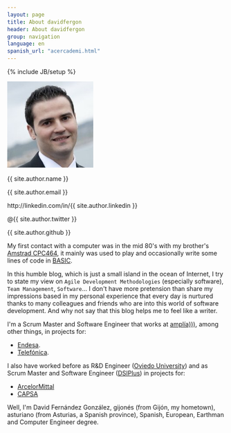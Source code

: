 ```yaml
---
layout: page
title: About davidfergon
header: About davidfergon
group: navigation
language: en
spanish_url: "acercademi.html"
---
```

{% include JB/setup %}

<div class="container">
<nav class="navbar navbar-default" role="navigation">
  <div class="navbar-header">
    <img src="/images/profile.jpg" class="img-responsive img-thumbnail" alt="David Fernández González" title ="David Fernández González">
  </div>
  <div class="my_paragraph">
    <p>
      {{ site.author.name }}
    </p>
    <p>
      <a href="mailto:{{ site.author.email }}" class="btn btn-info btn-xs"><i class="fa fa-envelope-o fa-2x"></i></a>
      {{ site.author.email }}
    </p>              
    <p>
      <a href="http://linkedin.com/in/{{ site.author.linkedin }}" class="btn btn-info btn-xs" target="_blank"><i class="fa fa-linkedin-square fa-2x"></i></a>
      http://linkedin.com/in/{{ site.author.linkedin }}
    </p>              
    <p>
      <a href="http://twitter.com/{{ site.author.twitter }}" class="btn 
      btn-info btn-xs" target="_blank"><i class="fa fa-twitter-square fa-2x"></i></a>
      @{{ site.author.twitter }}
    </p>
    <p>
      <a href="http://github.com/{{ site.author.github }}" class="btn 
      btn-info btn-xs" target="_blank"><i class="fa fa-github-square fa-2x"></i></a>
      {{ site.author.github }}
    </p>
  </div>
</nav>
</div>

My first contact with a computer was in the mid 80's with my brother's [Amstrad CPC464](http://en.wikipedia.org/wiki/Amstrad_CPC), it mainly was used to play and occasionally write some lines of code in [BASIC](http://en.wikipedia.org/wiki/BASIC).

In this humble blog, which is just a small island in the ocean of Internet, I try to state my view on `Agile Development Methodologies` (especially software), `Team Management`, `Software`... I don't have more pretension than share my impressions based in my personal experience that every day is nurtured thanks to many colleagues and friends who are into this world of software development. And why not say that this blog helps me to feel like a writer.

I'm a Scrum Master and Software Engineer that works at [amplía)))](http://www.amplia.es), among other things, in projects for:

* [Endesa](http://www.endesa.com/en/Home).
* [Telefónica](https://m2m.telefonica.com/).

I also have worked before as R&D Engineer ([Oviedo University](http://isa.uniovi.es/)) and as Scrum Master and Software Engineer ([DSIPlus](http://www.dsiplus.es)) in projects for: 

* [ArcelorMittal](http://corporate.arcelormittal.com/)
* [CAPSA](http://www.capsafood.com)

Well, I'm David Fernández González, gijonés (from Gijón, my hometown), asturiano (from Asturias, a Spanish province), Spanish, European, Earthman and Computer Engineer degree.